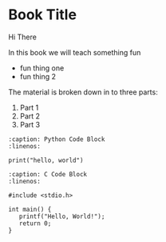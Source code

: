 <!-- #region -->
Book Title 
=====================================

Hi There

In this book we will teach something fun
- fun thing one
- fun thing 2

The material is broken down in to three parts: 
1. Part 1 
2. Part 2
3. Part 3

```{code-block} python
:caption: Python Code Block
:linenos:

print("hello, world")

```

```{code-block} c
:caption: C Code Block
:linenos:

#include <stdio.h>

int main() {
   printf("Hello, World!");
   return 0;
}

```

<!-- #endregion -->
